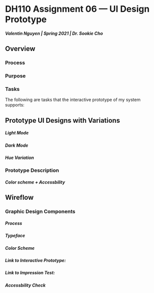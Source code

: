 # DH110 Assignment 06 — UI Design Prototype
##### Valentin Nguyen | Spring 2021 | Dr. Sookie Cho

## Overview

### Process

### Purpose

### Tasks
The following are tasks that the interactive prototype of my system supports:


## Prototype UI Designs with Variations

##### Light Mode
##### Dark Mode
##### Hue Variation


### Prototype Description

##### Color scheme + Accessbility


## Wireflow

### Graphic Design Components

##### Process

##### Typeface

##### Color Scheme


##### Link to Interactive Prototype:

##### Link to Impression Test:

##### Accessbility Check




